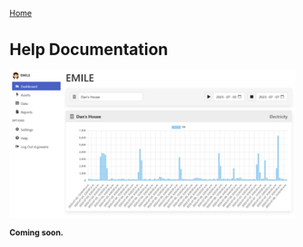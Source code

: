 [Home](https://cityssm.github.io/EMILE/)

# Help Documentation

![EMILE Dashboard](images/dashboard.png)

**Coming soon.**
